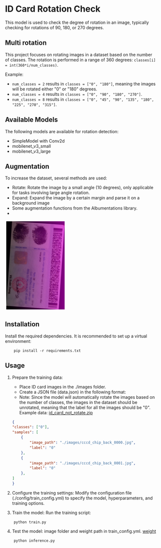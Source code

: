 # ID Card Rotation Check

This model is used to check the degree of rotation in an image, typically checking for rotations of 90, 180, or 270 degrees.

## Multi rotation
This project focuses on rotating images in a dataset based on the number of classes. The rotation is performed in a range of 360 degrees: `classes[i] = int(360*i/num_classes)`.

Example:
- `num_classes = 2` results in `classes = ["0", "180"]`, meaning the images will be rotated either "0" or "180" degrees.
- `num_classes = 4` results in `classes = ["0", "90", "180", "270"]`.
- `num_classes = 8` results in `classes = ["0", "45", "90", "135", "180", "225", "270", "315"]`.


## Available Models

The following models are available for rotation detection:

- SimpleModel with Conv2d
- mobilenet_v3_small
- mobilenet_v3_large

## Augmentation
To increase the dataset, several methods are used:

- Rotate: Rotate the image by a small angle (10 degrees), only applicable for tasks involving large angle rotation.
- Expand: Expand the image by a certain margin and parse it on a background image
- Some augmentation functions from the Albumentations library.
- 
<img src="example/augment_1.png" alt="Example" width="200">

## Installation
Install the required dependencies. It is recommended to set up a virtual environment:
```shell
    pip install -r requirements.txt
```

## Usage
1. Prepare the training data:
    - Place ID card images in the ./images folder.
    - Create a JSON file (data.json) in the following format:
    - Note: Since the model will automatically rotate the images based on the number of classes, the images in the dataset should be unrotated, meaning that the label for all the images should be "0". Example data: [id_card_not_rotate.zip](https://drive.google.com/file/d/1suO5nXOefQW1k5nF-Js1dOFndzmsis-J/view?usp=drive_link)

    ```json
    {
    "classes": ["0"],
    "samples": [
        {
            "image_path": "./images/cccd_chip_back_0000.jpg",
            "label": "0"
        },
        {
            "image_path": "./images/cccd_chip_back_0001.jpg",
            "label": "0"
        },
    ]
    }
    ```

2. Configure the training settings: Modify the configuration file (./config/train_config.yml) to specify the model, hyperparameters, and training options.


3. Train the model: Run the training script:
```shell
    python train.py
```


4. Test the model: image folder and weight path in train_config.yml. [weight](https://drive.google.com/drive/folders/1Vq7OzlVwTjkxw2t_dycA1Trga3kqDH7f?usp=drive_link)
```shell
    python inference.py
```
    

